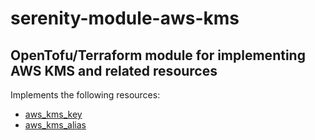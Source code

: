 # serenity-module-aws-kms

## OpenTofu/Terraform module for implementing AWS KMS and related resources

Implements the following resources:
- [aws_kms_key](https://registry.terraform.io/providers/hashicorp/aws/latest/docs/resources/kms_key)
- [aws_kms_alias](https://registry.terraform.io/providers/hashicorp/aws/latest/docs/resources/kms_alias)
